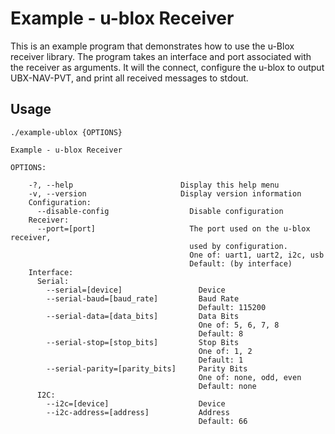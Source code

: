 # Example - u-blox Receiver

This is an example program that demonstrates how to use the u-Blox receiver library. The program takes an interface and port associated with the receiver as arguments. It will the connect, configure the u-blox to output UBX-NAV-PVT, and print all received messages to stdout.

## Usage



```
./example-ublox {OPTIONS}

Example - u-blox Receiver

OPTIONS:

    -?, --help                        Display this help menu
    -v, --version                     Display version information
    Configuration:
      --disable-config                  Disable configuration
    Receiver:
      --port=[port]                     The port used on the u-blox receiver,
                                        used by configuration.
                                        One of: uart1, uart2, i2c, usb
                                        Default: (by interface)
    Interface:
      Serial:
        --serial=[device]                 Device
        --serial-baud=[baud_rate]         Baud Rate
                                          Default: 115200
        --serial-data=[data_bits]         Data Bits
                                          One of: 5, 6, 7, 8
                                          Default: 8
        --serial-stop=[stop_bits]         Stop Bits
                                          One of: 1, 2
                                          Default: 1
        --serial-parity=[parity_bits]     Parity Bits
                                          One of: none, odd, even
                                          Default: none
      I2C:
        --i2c=[device]                    Device
        --i2c-address=[address]           Address
                                          Default: 66
```
